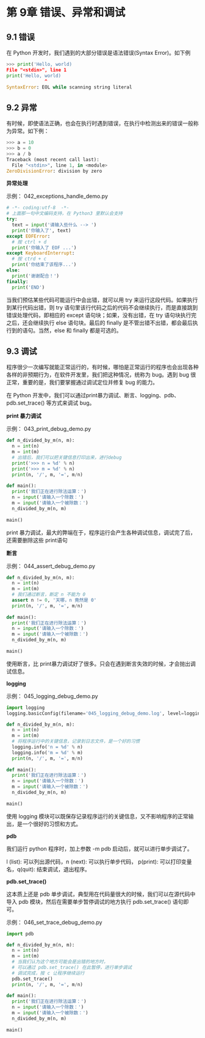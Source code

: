 # 第 9章	 错误、异常和调试

## 9.1 错误

在 Python 开发时，我们遇到的大部分错误是语法错误(Syntax Error)。如下例

```python
>>> print('Hello, world)    
File "<stdin>", line 1      
print('Hello, world)                         
              ^  
SyntaxError: EOL while scanning string literal
```

## 9.2 异常

有时候，即使语法正确，也会在执行时遇到错误，在执行中检测出来的错误一般称为异常。如下例：

```python
>>> a = 10  
>>> b = 0  
>>> a / b  
Traceback (most recent call last):    
  File "<stdin>", line 1, in <module>  
ZeroDivisionError: division by zero
```

**异常处理**

示例： 042_exceptions_handle_demo.py

```python
# -*- coding:utf-8  -*-  
# 上面那一句中文编码支持，在 Python3 里默认会支持  
try:      
  text = input('请输入些什么 --> ')  	
  print('你输入了', text)  
except EOFError:      
  # 按 ctrl + d      
  print('你输入了 EOF ...')  
except KeyboardInterrupt:      
  # 按 ctrd + c      
  print('你结束了该程序...')  
else:      
  print('谢谢配合！')  
finally:  	
  print('END')
```

当我们预估某些代码可能运行中会出错，就可以用 try 来运行这段代码。如果执行到某行代码出错，则 try 语句里该行代码之后的代码不会继续执行，而是直接跳到错误处理代码，即相应的 except 语句块；如果，没有出错，在 try 语句块执行完之后，还会继续执行 else 语句块。最后的 finally 是不管出错不出错，都会最后执行到的语句。当然，else 和 finally 都是可选的。

## 9.3 调试

程序很少一次编写就能正常运行的，有时候，哪怕是正常运行的程序也会出现各种各样的非预期行为，在软件开发里，我们把这种情况，统称为 bug。遇到 bug 很正常，重要的是，我们要掌握通过调试定位并修复 bug 的能力。

在 Python 开发中，我们可以通过print暴力调试、断言、logging、pdb、pdb.set_trace() 等方式来调试 bug。

**print 暴力调试**

示例：  043_print_debug_demo.py

```python
def n_divided_by_m(n, m):      
  n = int(n)      
  m = int(m)      
  # 出错后，我们可以把关键信息打印出来，进行debug  
  print('>>> n = %d' % n)      
  print('>>> m = %d' % n)      
  print(n, '/', m, '=', m/n)   
  
def main():      
  print('我们正在进行除法运算：')      
  n = input('请输入一个除数：')      
  m = input('请输入一个被除数：')      
  n_divided_by_m(n, m)   
  
main()
```

print 暴力调试，最大的弊端在于，程序运行会产生各种调试信息，调试完了后，还需要删除这些 print语句

**断言**

示例： 044_assert_debug_demo.py

```python
def n_divided_by_m(n, m):      
  n = int(n)      
  m = int(m)      
  # 我们通过断言，断定 n 不能为 0      
  assert n != 0, '天哪，n 竟然是 0'      
  print(n, '/', m, '=', m/n)   
  
def main():      
  print('我们正在进行除法运算：')      
  n = input('请输入一个除数：')      
  m = input('请输入一个被除数：')      
  n_divided_by_m(n, m)   
  
main()
```

使用断言，比 print暴力调试好了很多。只会在遇到断言失效的时候，才会抛出调试信息。

**logging**

示例： 045_logging_debug_demo.py

```python
import logging
logging.basicConfig(filename='045_logging_debug_demo.log', level=logging.INFO)   

def n_divided_by_m(n, m):      
  n = int(n)      
  m = int(m)      
  # 将程序运行中的关键信息，记录到日志文件，是一个好的习惯  
  logging.info('n = %d' % n)      
  logging.info('m = %d' % m)      
  print(n, '/', m, '=', m/n)   
  
def main():      
  print('我们正在进行除法运算：')      
  n = input('请输入一个除数：')      
  m = input('请输入一个被除数：')      
  n_divided_by_m(n, m)   
  
main()
```

使用 logging 模块可以既保存记录程序运行的关键信息，又不影响程序的正常输出，是一个很好的习惯和方式。

**pdb**

我们运行 python 程序时，加上参数 -m pdb 启动后，就可以进行单步调试了。

l (list): 可以列出源代码，n (next): 可以执行单步代码， p(print): 可以打印变量名，q(quit): 结束调试，退出程序。

**pdb.set_trace()**

这本质上还是 pdb 单步调试，典型用在代码量很大的时候，我们可以在源代码中导入 pdb 模块，然后在需要单步暂停调试的地方执行 pdb.set_trace() 语句即可。

示例： 046_set_trace_debug_demo.py

```python
import pdb   

def n_divided_by_m(n, m):      
  n = int(n)      
  m = int(m)      
  # 当我们认为这个地方可能会是出错的地方时，      
  # 可以通过 pdb.set_trace() 在此暂停，进行单步调试      
  # 调试完成，按 c 让程序继续运行      
  pdb.set_trace()      
  print(n, '/', m, '=', m/n)   
  
def main():      
  print('我们正在进行除法运算：')      
  n = input('请输入一个除数：')      
  m = input('请输入一个被除数：')      
  n_divided_by_m(n, m)   
  
main()
```
